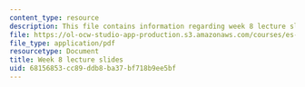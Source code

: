 ```yaml
---
content_type: resource
description: This file contains information regarding week 8 lecture slides.
file: https://ol-ocw-studio-app-production.s3.amazonaws.com/courses/es-s10-drugs-and-the-brain-spring-2013/68156853cc89ddb8ba37bf718b9ee5bf_MITES_S10S13_Week8.pdf
file_type: application/pdf
resourcetype: Document
title: Week 8 lecture slides
uid: 68156853-cc89-ddb8-ba37-bf718b9ee5bf
---
```

